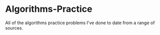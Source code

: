 # Algorithms-Practice

All of the algorithms practice problems I've done to date from a range of sources.

